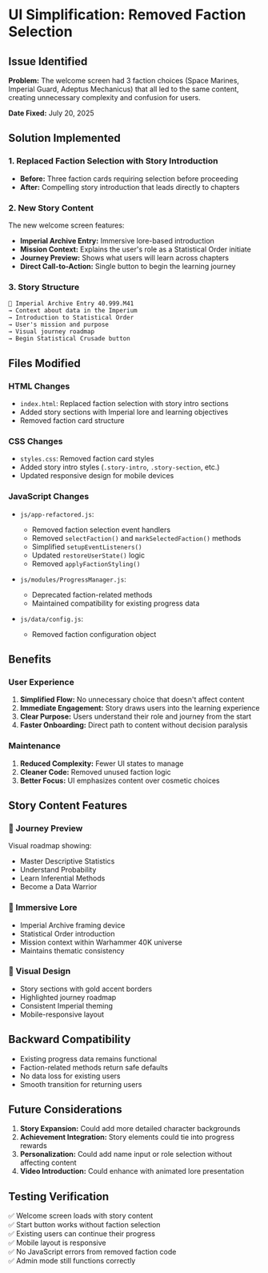 # UI Simplification: Removed Faction Selection

## Issue Identified
**Problem:** The welcome screen had 3 faction choices (Space Marines, Imperial Guard, Adeptus Mechanicus) that all led to the same content, creating unnecessary complexity and confusion for users.

**Date Fixed:** July 20, 2025

## Solution Implemented

### 1. Replaced Faction Selection with Story Introduction
- **Before:** Three faction cards requiring selection before proceeding
- **After:** Compelling story introduction that leads directly to chapters

### 2. New Story Content
The new welcome screen features:
- **Imperial Archive Entry:** Immersive lore-based introduction
- **Mission Context:** Explains the user's role as a Statistical Order initiate
- **Journey Preview:** Shows what users will learn across chapters
- **Direct Call-to-Action:** Single button to begin the learning journey

### 3. Story Structure
```
📜 Imperial Archive Entry 40.999.M41
→ Context about data in the Imperium
→ Introduction to Statistical Order
→ User's mission and purpose
→ Visual journey roadmap
→ Begin Statistical Crusade button
```

## Files Modified

### HTML Changes
- `index.html`: Replaced faction selection with story intro sections
- Added story sections with Imperial lore and learning objectives
- Removed faction card structure

### CSS Changes
- `styles.css`: Removed faction card styles
- Added story intro styles (`.story-intro`, `.story-section`, etc.)
- Updated responsive design for mobile devices

### JavaScript Changes
- `js/app-refactored.js`: 
  - Removed faction selection event handlers
  - Removed `selectFaction()` and `markSelectedFaction()` methods
  - Simplified `setupEventListeners()` 
  - Updated `restoreUserState()` logic
  - Removed `applyFactionStyling()`

- `js/modules/ProgressManager.js`:
  - Deprecated faction-related methods
  - Maintained compatibility for existing progress data

- `js/data/config.js`:
  - Removed faction configuration object

## Benefits

### User Experience
1. **Simplified Flow:** No unnecessary choice that doesn't affect content
2. **Immediate Engagement:** Story draws users into the learning experience
3. **Clear Purpose:** Users understand their role and journey from the start
4. **Faster Onboarding:** Direct path to content without decision paralysis

### Maintenance
1. **Reduced Complexity:** Fewer UI states to manage
2. **Cleaner Code:** Removed unused faction logic
3. **Better Focus:** UI emphasizes content over cosmetic choices

## Story Content Features

### 🎯 Journey Preview
Visual roadmap showing:
- Master Descriptive Statistics
- Understand Probability  
- Learn Inferential Methods
- Become a Data Warrior

### 📜 Immersive Lore
- Imperial Archive framing device
- Statistical Order introduction
- Mission context within Warhammer 40K universe
- Maintains thematic consistency

### 🎨 Visual Design
- Story sections with gold accent borders
- Highlighted journey roadmap
- Consistent Imperial theming
- Mobile-responsive layout

## Backward Compatibility
- Existing progress data remains functional
- Faction-related methods return safe defaults
- No data loss for existing users
- Smooth transition for returning users

## Future Considerations
1. **Story Expansion:** Could add more detailed character backgrounds
2. **Achievement Integration:** Story elements could tie into progress rewards
3. **Personalization:** Could add name input or role selection without affecting content
4. **Video Introduction:** Could enhance with animated lore presentation

## Testing Verification
✅ Welcome screen loads with story content  
✅ Start button works without faction selection  
✅ Existing users can continue their progress  
✅ Mobile layout is responsive  
✅ No JavaScript errors from removed faction code  
✅ Admin mode still functions correctly
